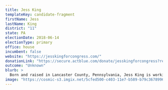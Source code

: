 ```yaml
---
title: Jess King
templateKey: candidate-fragment
firstName: Jess
lastName: King
district: "11"
state: PA
electionDate: 2018-06-14
electionType: primary
office: house
incumbent: false
website: "https://jesskingforcongress.com/"
donationLink: "https://secure.actblue.com/donate/jesskingforcongress?refcode=homepage"
outcome: "Unknown"
blurb: >
  Born and raised in Lancaster County, Pennsylvania, Jess King is working mom running for Congress in PA’s 11th District. Jess is focused on passing Medicare-for-All and building an America that belongs to all of us, not just the wealthiest and well-connected in Washington.
image: "https://cosmic-s3.imgix.net/5cfed500-c403-11e7-b589-b79c36789960-JD_Site_JessKing_1000x600_102717.jpg"
---
```

